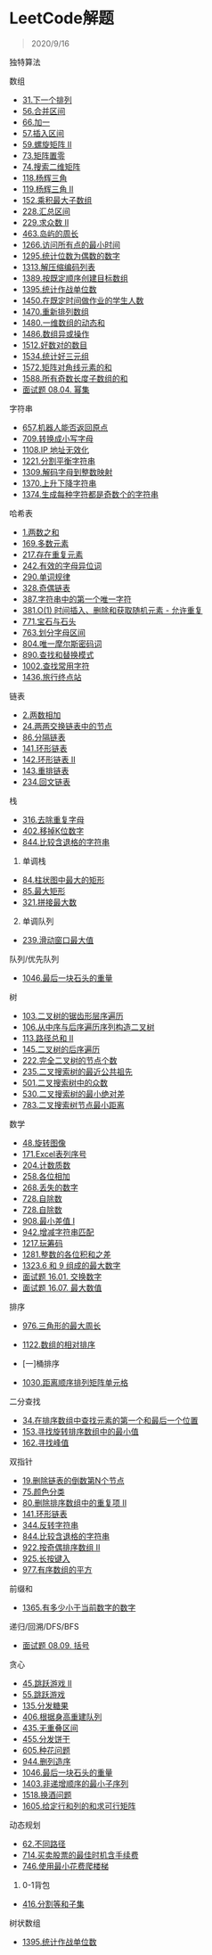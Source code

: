 # LeetCode解题

> 2020/9/16

独特算法

数组
* [31.下一个排列]()
* [56.合并区间]()
* [66.加一]()
* [57.插入区间]()
* [59.螺旋矩阵 II]()
* [73.矩阵置零]()
* [74.搜索二维矩阵]()
* [118.杨辉三角]()
* [119.杨辉三角 II]()
* [152.乘积最大子数组]()
* [228.汇总区间]()
* [229.求众数 II]()
* [463.岛屿的周长]()
* [1266.访问所有点的最小时间]()
* [1295.统计位数为偶数的数字]()
* [1313.解压缩编码列表]()
* [1389.按既定顺序创建目标数组]()
* [1395.统计作战单位数]()
* [1450.在既定时间做作业的学生人数]()
* [1470.重新排列数组]()
* [1480.一维数组的动态和]()
* [1486.数组异或操作]()
* [1512.好数对的数目]()
* [1534.统计好三元组]()
* [1572.矩阵对角线元素的和]()
* [1588.所有奇数长度子数组的和]()
* [面试题 08.04. 幂集]()

字符串
* [657.机器人能否返回原点]()
* [709.转换成小写字母]()
* [1108.IP 地址无效化]()
* [1221.分割平衡字符串]()
* [1309.解码字母到整数映射]()
* [1370.上升下降字符串]()
* [1374.生成每种字符都是奇数个的字符串]()

哈希表
* [1.两数之和]()
* [169.多数元素]()
* [217.存在重复元素]()
* [242.有效的字母异位词]()
* [290.单词规律]()
* [328.奇偶链表]()
* [387.字符串中的第一个唯一字符]()
* [381.O(1) 时间插入、删除和获取随机元素 - 允许重复]()
* [771.宝石与石头]()
* [763.划分字母区间]()
* [804.唯一摩尔斯密码词]()
* [890.查找和替换模式]()
* [1002.查找常用字符]()
* [1436.旅行终点站]()

链表
* [2.两数相加]()
* [24.两两交换链表中的节点]()
* [86.分隔链表]()
* [141.环形链表]()
* [142.环形链表 II]()
* [143.重排链表]()
* [234.回文链表]()

栈
* [316.去除重复字母]()
* [402.移掉K位数字]()
* [844.比较含退格的字符串]()
1. 单调栈
* [84.柱状图中最大的矩形]()
* [85.最大矩形]()
* [321.拼接最大数]()
2. 单调队列
* [239.滑动窗口最大值]()

队列/优先队列
* [1046.最后一块石头的重量]()

树
* [103.二叉树的锯齿形层序遍历]()
* [106.从中序与后序遍历序列构造二叉树]()
* [113.路径总和 II]()
* [145.二叉树的后序遍历]()                                                         
* [222.完全二叉树的节点个数]()
* [235.二叉搜索树的最近公共祖先]()
* [501.二叉搜索树中的众数]()
* [530.二叉搜索树的最小绝对差]()
* [783.二叉搜索树节点最小距离]()

数学
* [48.旋转图像]()
* [171.Excel表列序号]()
* [204.计数质数]()
* [258.各位相加]()
* [268.丢失的数字]()
* [728.自除数]()
* [728.自除数]()
* [908.最小差值 I]()
* [942.增减字符串匹配]()
* [1217.玩筹码]()
* [1281.整数的各位积和之差]()
* [1323.6 和 9 组成的最大数字]()
* [面试题 16.01. 交换数字]()
* [面试题 16.07. 最大数值]()

排序
* [976.三角形的最大周长]()
* [1122.数组的相对排序]()

* [一]桶排序
* [1030.距离顺序排列矩阵单元格]()

二分查找
* [34.在排序数组中查找元素的第一个和最后一个位置]()
* [153.寻找旋转排序数组中的最小值]()
* [162.寻找峰值]()

双指针
* [19.删除链表的倒数第N个节点]()
* [75.颜色分类]()
* [80.删除排序数组中的重复项 II]()
* [141.环形链表]()
* [344.反转字符串]()
* [844.比较含退格的字符串]()
* [922.按奇偶排序数组 II]()
* [925.长按键入]()
* [977.有序数组的平方]()

前缀和
* [1365.有多少小于当前数字的数字]()
  
递归/回溯/DFS/BFS
* [面试题 08.09. 括号]()

贪心
* [45.跳跃游戏 II]()
* [55.跳跃游戏]()
* [135.分发糖果]()
* [406.根据身高重建队列]()
* [435.无重叠区间]()
* [455.分发饼干]()
* [605.种花问题]()
* [944.删列造序]()
* [1046.最后一块石头的重量]()
* [1403.非递增顺序的最小子序列]()
* [1518.换酒问题]()
* [1605.给定行和列的和求可行矩阵]()

动态规划
* [62.不同路径]()
* [714.买卖股票的最佳时机含手续费]()
* [746.使用最小花费爬楼梯]()
1. 0-1背包
* [416.分割等和子集]()

树状数组
* [1395.统计作战单位数](代解决)
